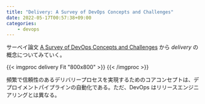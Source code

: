 ```yaml
---
title: "Delivery: A Survey of DevOps Concepts and Challenges"
date: 2022-05-17T00:57:38+09:00
categories:
    - devops
---
```


サーベイ論文 [A Survey of DevOps Concepts and Challenges](https://arxiv.org/pdf/1909.05409.pdf) から _delivery_ の概念についてみていく。

{{< imgproc delivery Fit "800x800" >}}
{{< /imgproc >}}

頻繁で信頼性のあるデリバリープロセスを実現するためのコアコンセプトは、デプロイメントパイプラインの自動化である。ただ、DevOps はリリースエンジニアリングとは異なる。
